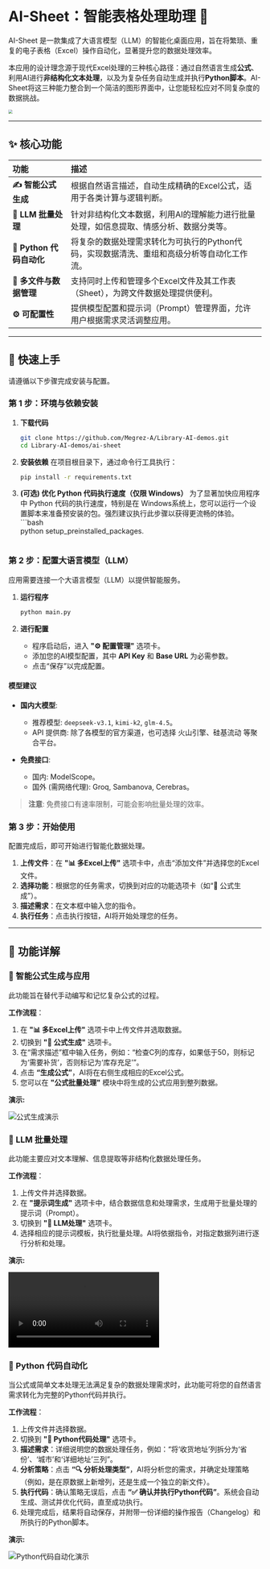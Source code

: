 # AI-Sheet：智能表格处理助理 🤖

AI-Sheet 是一款集成了大语言模型（LLM）的智能化桌面应用，旨在将繁琐、重复的电子表格（Excel）操作自动化，显著提升您的数据处理效率。

本应用的设计理念源于现代Excel处理的三种核心路径：通过自然语言生成**公式**、利用AI进行**非结构化文本处理**，以及为复杂任务自动生成并执行**Python脚本**。AI-Sheet将这三种能力整合到一个简洁的图形界面中，让您能轻松应对不同复杂度的数据挑战。

<img src="https://xulei-pic-1258542021.cos.ap-shanghai.myqcloud.com/mdpic/20250910112956.png" style="zoom:50%;" />

---

## ✨ 核心功能

| 功能 | 描述 |
| :--- | :--- |
| **✍️ 智能公式生成** | 根据自然语言描述，自动生成精确的Excel公式，适用于各类计算与逻辑判断。 |
| **🚀 LLM 批量处理** | 针对非结构化文本数据，利用AI的理解能力进行批量处理，如信息提取、情感分析、数据分类等。 |
| **🐍 Python 代码自动化** | 将复杂的数据处理需求转化为可执行的Python代码，实现数据清洗、重组和高级分析等自动化工作流。 |
| **📂 多文件与数据管理** | 支持同时上传和管理多个Excel文件及其工作表（Sheet），为跨文件数据处理提供便利。 |
| **⚙️ 可配置性** | 提供模型配置和提示词（Prompt）管理界面，允许用户根据需求灵活调整应用。 |

---

## 🚀 快速上手

请遵循以下步骤完成安装与配置。

### 第 1 步：环境与依赖安装

1.  **下载代码**
    ```bash
    git clone https://github.com/Megrez-A/Library-AI-demos.git
    cd Library-AI-demos/ai-sheet
    ```

2.  **安装依赖**
    在项目根目录下，通过命令行工具执行：
    ```bash
    pip install -r requirements.txt
    ```

3.  **(可选) 优化 Python 代码执行速度（仅限 Windows）**
    为了显著加快应用程序中 Python 代码的执行速度，特别是在 Windows系统上，您可以运行一个设置脚本来准备预安装的包。强烈建议执行此步骤以获得更流畅的体验。    ```bash                                                                                    
        python setup_preinstalled_packages.
    ```        

### 第 2 步：配置大语言模型（LLM）

应用需要连接一个大语言模型（LLM）以提供智能服务。

1.  **运行程序**
    ```bash
    python main.py
    ```

2.  **进行配置**
    - 程序启动后，进入 **"⚙️ 配置管理"** 选项卡。
    - 添加您的AI模型配置，其中 **API Key** 和 **Base URL** 为必需参数。
    - 点击“保存”以完成配置。

#### 模型建议

- **国内大模型**:
  - 推荐模型: `deepseek-v3.1`, `kimi-k2`, `glm-4.5`。
  - API 提供商: 除了各模型的官方渠道，也可选择 火山引擎、硅基流动 等聚合平台。

- **免费接口**:
  - 国内: ModelScope。
  - 国外 (需网络代理): Groq, Sambanova, Cerebras。

> **注意**: 免费接口有速率限制，可能会影响批量处理的效率。

### 第 3 步：开始使用

配置完成后，即可开始进行智能化数据处理。

1.  **上传文件**：在 **"📊 多Excel上传"** 选项卡中，点击“添加文件”并选择您的Excel文件。
2.  **选择功能**：根据您的任务需求，切换到对应的功能选项卡（如“🧮 公式生成”）。
3.  **描述需求**：在文本框中输入您的指令。
4.  **执行任务**：点击执行按钮，AI将开始处理您的任务。

---

## 📖 功能详解

### 🧮 智能公式生成与应用

此功能旨在替代手动编写和记忆复杂公式的过程。

**工作流程**：
1.  在 **"📊 多Excel上传"** 选项卡中上传文件并选取数据。
2.  切换到 **"🧮 公式生成"** 选项卡。
3.  在“需求描述”框中输入任务，例如：“检查C列的库存，如果低于50，则标记为‘需要补货’，否则标记为‘库存充足’”。
4.  点击 **“生成公式”**，AI将在右侧生成相应的Excel公式。
5.  您可以在 **"公式批量处理"** 模块中将生成的公式应用到整列数据。

**演示:**

![公式生成演示](docs/assets/公式生成与处理.gif)


### 🚀 LLM 批量处理

此功能主要应对文本理解、信息提取等非结构化数据处理任务。

**工作流程**：
1.  上传文件并选择数据。
2.  在 **"提示词生成"** 选项卡中，结合数据信息和处理需求，生成用于批量处理的提示词（Prompt）。
3.  切换到 **"🤖 LLM处理"** 选项卡。
4.  选择相应的提示词模板，执行批量处理。AI将依据指令，对指定数据列进行逐行分析和处理。

**演示:**

![LLM批量处理演示](docs/assets/大模型处理.mp4)

### 🐍 Python 代码自动化

当公式或简单文本处理无法满足复杂的数据处理需求时，此功能可将您的自然语言需求转化为完整的Python代码并执行。

**工作流程**：
1.  上传文件并选择数据。
2.  切换到 **"🐍 Python代码处理"** 选项卡。
3.  **描述需求**：详细说明您的数据处理任务，例如：“将‘收货地址’列拆分为‘省份’、‘城市’和‘详细地址’三列”。
4.  **分析策略**：点击 **“🔍 分析处理类型”**，AI将分析您的需求，并确定处理策略（例如，是在原数据上新增列，还是生成一个独立的新文件）。
5.  **执行代码**：确认策略无误后，点击 **“✅ 确认并执行Python代码”**。系统会自动生成、测试并优化代码，直至成功执行。
6.  处理完成后，结果将自动保存，并附带一份详细的操作报告（Changelog）和所执行的Python脚本。

**演示:**

![Python代码自动化演示](docs/assets/python批处理.gif)